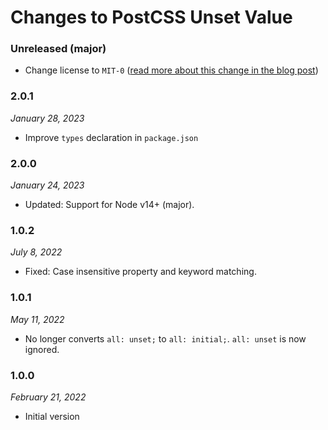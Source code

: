 # Changes to PostCSS Unset Value

### Unreleased (major)

- Change license to `MIT-0` ([read more about this change in the blog post](https://preset-env.cssdb.org/blog/license-change/))

### 2.0.1

_January 28, 2023_

- Improve `types` declaration in `package.json`

### 2.0.0

_January 24, 2023_

- Updated: Support for Node v14+ (major).

### 1.0.2

_July 8, 2022_

- Fixed: Case insensitive property and keyword matching.

### 1.0.1

_May 11, 2022_

- No longer converts `all: unset;` to `all: initial;`. `all: unset` is now ignored.

### 1.0.0

_February 21, 2022_

- Initial version
